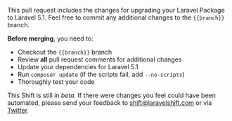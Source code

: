 This pull request includes the changes for upgrading your Laravel Package to Laravel 5.1. Feel free to commit any additional changes to the `{{branch}}` branch.

**Before merging**, you need to:

- Checkout the `{{branch}}` branch
- Review **all** pull request comments for additional changes
- Update your dependencies for Laravel 5.1
- Run `composer update` (if the scripts fail, add `--no-scripts`)
- Thoroughly test your code

This Shift is still in *beta*. If there were changes you feel could have been automated, please send your feedback to [shift@laravelshift.com](mailto:shift@laravelshift.com) or via [Twitter](https://twitter.com/laravelshift).